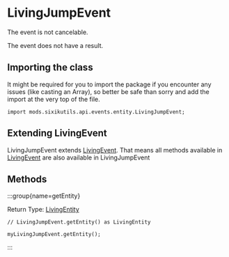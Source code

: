 # LivingJumpEvent

The event is not cancelable.

The event does not have a result.

## Importing the class

It might be required for you to import the package if you encounter any issues (like casting an Array), so better be safe than sorry and add the import at the very top of the file.
```zenscript
import mods.sixikutils.api.events.entity.LivingJumpEvent;
```


## Extending LivingEvent

LivingJumpEvent extends [LivingEvent](/forge/api/event/entity/LivingEvent). That means all methods available in [LivingEvent](/forge/api/event/entity/LivingEvent) are also available in LivingJumpEvent

## Methods

:::group{name=getEntity}

Return Type: [LivingEntity](/mods/sixikutils/utils/entity/LivingEntity)

```zenscript
// LivingJumpEvent.getEntity() as LivingEntity

myLivingJumpEvent.getEntity();
```

:::


